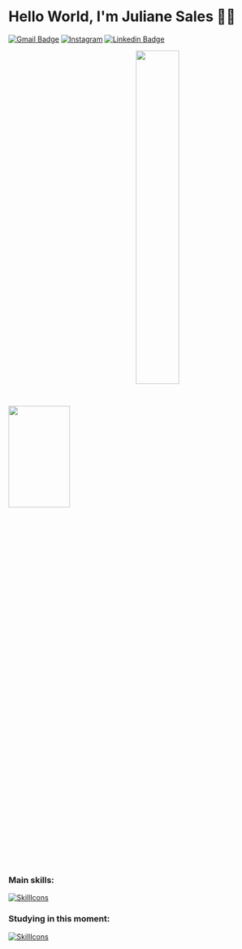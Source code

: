 # Hello World, I'm Juliane Sales 👋🏾
[![Gmail Badge](https://img.shields.io/badge/Gmail-D14836?style=for-the-badge&logo=gmail&logoColor=white)](mailto:contatojulisales@gmail.com)
[![Instagram](https://img.shields.io/badge/Instagram-E4405F?style=for-the-badge&logo=instagram&logoColor=white)](https://instagram.com/devjulisales)
[![Linkedin Badge](https://img.shields.io/badge/LinkedIn-0077B5?style=for-the-badge&logo=linkedin&logoColor=white)](https://www.linkedin.com/in/julisales)

<div>
  <img width = "49%" height="200px" align="center" src="https://github-readme-stats.vercel.app/api?username=julisales&show_icons=true&theme=jolly"/>
  <img width = "41%" height="=200px" align="center" src="https://github-readme-stats.vercel.app/api/top-langs/?username=julisales&layout=compact&langs_count=16&theme=jolly"/>
</div>

### Main skills:
[![SkillIcons](https://skillicons.dev/icons?i=c,html,css)](https://skillicons.dev)

### Studying in this moment:
[![SkillIcons](https://skillicons.dev/icons?i=java,mysql,js,react)](https://skillicons.dev)

